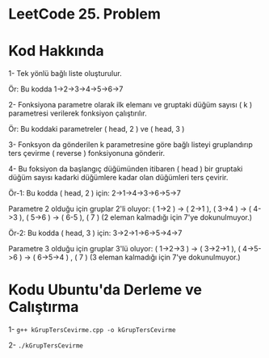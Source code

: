 # LeetCode 25. Problem

# Kod Hakkında

1- Tek yönlü bağlı liste oluşturulur.

Ör: Bu kodda 1->2->3->4->5->6->7

2- Fonksiyona parametre olarak ilk elemanı ve gruptaki düğüm sayısı ( k ) parametresi verilerek fonksiyon çalıştırılır.

Ör: Bu koddaki parametreler ( head, 2 ) ve ( head, 3 )

3- Fonksyon da gönderilen k parametresine göre bağlı listeyi gruplandırıp ters çevirme ( reverse ) fonksiyonuna gönderir.

4- Bu foksiyon da başlangıç düğümünden itibaren ( head ) bir gruptaki düğüm sayısı kadarki düğümlere kadar olan düğümleri ters çevirir.

Ör-1: Bu kodda ( head, 2 ) için: 2->1->4->3->6->5->7 

Parametre 2 olduğu için gruplar 2'li oluyor: ( 1->2 ) -> ( 2->1 ), ( 3->4 ) -> ( 4->3 ), ( 5->6 ) -> ( 6-5 ), ( 7 ) (2 eleman kalmadığı için 7'ye dokunulmuyor.)

Ör-2: Bu kodda ( head, 3 ) için: 3->2->1->6->5->4->7

Parametre 3 olduğu için gruplar 3'lü oluyor: ( 1->2->3 ) -> ( 3->2->1 ), ( 4->5->6 ) -> ( 6->5->4 ) , ( 7 ) (3 eleman kalmadığı için 7'ye dokunulmuyor.)

# Kodu Ubuntu'da Derleme ve Calıştırma

1- `g++ kGrupTersCevirme.cpp -o kGrupTersCevirme`

2- `./kGrupTersCevirme`
